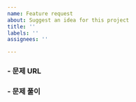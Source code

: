 ```yaml
---
name: Feature request
about: Suggest an idea for this project
title: ''
labels: ''
assignees: ''

---
```


<!-- Title: [2020.10.01] 문제 풀이 -->
<!-- Assignees: 자신 -->
<!-- Labels: (Solved | Unfinished) -->
### - 문제 URL
<!-- 문제로 이동할 수 있는 링크를 작성해주세요 -->

### - 문제 풀이
<!-- 문제를 해결한 방법을 설명해주세요 -->
